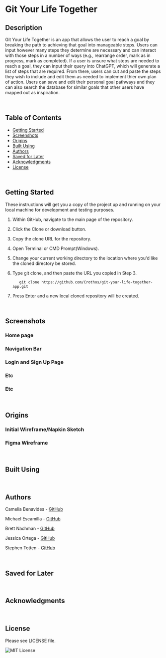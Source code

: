 # Git Your Life Together

## Description

Git Your Life Together is an app that allows the user to reach a goal by breaking the path to achieving that goal into manageable steps. Users can input however many steps they determine are necessary and can interact with those steps in a number of ways (e.g., rearrange order, mark as in progress, mark as completed). If a user is unsure what steps are needed to reach a goal, they can input their query into ChatGPT, which will generate a list of steps that are required. From there, users can cut and paste the steps they wish to include and edit them as needed to implement thier own plan of action. Users can save and edit their personal goal pathways and they can also search the database for similar goals that other users have mapped out as inspiration.

<br>   

## Table of Contents

- [Getting Started](#getting-started)
- [Screenshots](#screenshots)
- [Origins](#origins)
- [Built Using](#built-using)
- [Authors](#authors)
- [Saved for Later](#saved-for-later)
- [Acknowledgments](#acknowledgments)
- [License](#license)

<br>

## Getting Started

These instructions will get you a copy of the project up and running on your local machine for development and testing purposes.

1. Within GitHub, navigate to the main page of the repository.

2. Click the Clone or download button.

3. Copy the clone URL for the repository.

4. Open Terminal or CMD Prompt(Windows).

5. Change your current working directory to the location where you'd like the cloned directory be stored.

6. Type git clone, and then paste the URL you copied in Step 3.

          git clone https://github.com/Crothos/git-your-life-together-app.git

7. Press Enter and a new local cloned repository will be created.   
    
<br>  

## Screenshots

### Home page

### Navigation Bar

### Login and Sign Up Page

### Etc

### Etc


<br>      

## Origins

### Initial Wireframe/Napkin Sketch

### Figma Wireframe

<br>
    
## Built Using


<br>    

## Authors
  
Camelia Benavides - [GitHub](https://github.com/cameliabenavides10)

Michael Escamilla - [GitHub](https://github.com/mescamilla1114)

Brett Nachman - [GitHub](https://github.com/brettnachman)

Jessica Ortega - [GitHub](https://github.com/JessicaIOrtega)
  
Stephen Totten - [GitHub](https://github.com/Crothos)
  
  <br>   

## Saved for Later



<br>     

## Acknowledgments



<br>

## License

Please see LICENSE file.

![MIT License](https://img.shields.io/github/license/AustinBQ02/c03-password-generator)